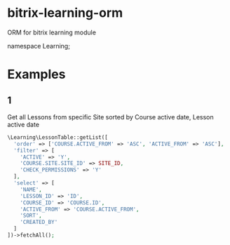 # bitrix-learning-orm
ORM for bitrix learning module

namespace Learning;

# Examples

## 1
Get all Lessons from specific Site sorted by Course active date, Lesson active date
```php
\Learning\LessonTable::getList([
  'order' => ['COURSE.ACTIVE_FROM' => 'ASC', 'ACTIVE_FROM' => 'ASC'],
  'filter' => [
    'ACTIVE' => 'Y',
    'COURSE.SITE.SITE_ID' => SITE_ID,
    'CHECK_PERMISSIONS' => 'Y'
  ],
  'select' => [
    'NAME',
    'LESSON_ID' => 'ID',
    'COURSE_ID' => 'COURSE.ID',
    'ACTIVE_FROM' => 'COURSE.ACTIVE_FROM',
    'SORT',
    'CREATED_BY'
  ]
])->fetchAll();
```
